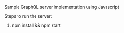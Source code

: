 Sample GraphQL server implementation using Javascript

Steps to run the server:
1. npm install && npm start